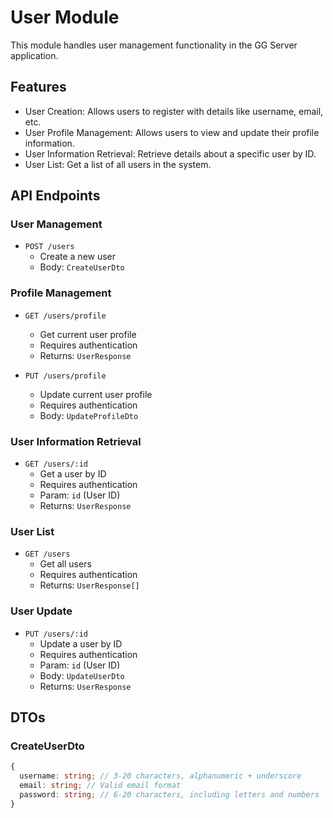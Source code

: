 # User Module

This module handles user management functionality in the GG Server application.

## Features

- User Creation: Allows users to register with details like username, email, etc.
- User Profile Management: Allows users to view and update their profile information.
- User Information Retrieval: Retrieve details about a specific user by ID.
- User List: Get a list of all users in the system.

## API Endpoints

### User Management

- `POST /users`
  - Create a new user
  - Body: `CreateUserDto`

### Profile Management

- `GET /users/profile`

  - Get current user profile
  - Requires authentication
  - Returns: `UserResponse`

- `PUT /users/profile`
  - Update current user profile
  - Requires authentication
  - Body: `UpdateProfileDto`

### User Information Retrieval

- `GET /users/:id`
  - Get a user by ID
  - Requires authentication
  - Param: `id` (User ID)
  - Returns: `UserResponse`

### User List

- `GET /users`
  - Get all users
  - Requires authentication
  - Returns: `UserResponse[]`

### User Update

- `PUT /users/:id`
  - Update a user by ID
  - Requires authentication
  - Param: `id` (User ID)
  - Body: `UpdateUserDto`
  - Returns: `UserResponse`

## DTOs

### CreateUserDto

```typescript
{
  username: string; // 3-20 characters, alphanumeric + underscore
  email: string; // Valid email format
  password: string; // 6-20 characters, including letters and numbers
}
```
